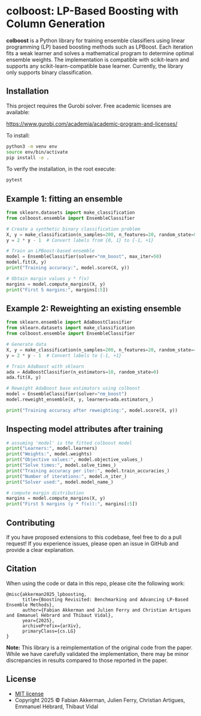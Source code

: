 # colboost: LP-Based Boosting with Column Generation

**colboost** is a Python library for training ensemble classifiers using linear programming (LP) based boosting methods such as LPBoost. Each iteration fits a weak learner and solves a mathematical program to determine optimal ensemble weights. The implementation is compatible with scikit-learn and supports any scikit-learn-compatible base learner. Currently, the library only supports binary classification.

## Installation

This project requires the Gurobi solver. Free academic licenses are available:

https://www.gurobi.com/academia/academic-program-and-licenses/

To install:

```bash
python3 -m venv env
source env/bin/activate
pip install -e .
```

To verify the installation, in the root execute:

```bash
pytest
```

## Example 1: fitting an ensemble

```python
from sklearn.datasets import make_classification
from colboost.ensemble import EnsembleClassifier

# Create a synthetic binary classification problem
X, y = make_classification(n_samples=200, n_features=20, random_state=0)
y = 2 * y - 1  # Convert labels from {0, 1} to {-1, +1}

# Train an LPBoost-based ensemble
model = EnsembleClassifier(solver="nm_boost", max_iter=50)
model.fit(X, y)
print("Training accuracy:", model.score(X, y))

# Obtain margin values y * f(x)
margins = model.compute_margins(X, y)
print("First 5 margins:", margins[:5])

```

## Example 2: Reweighting an existing ensemble

```python
from sklearn.ensemble import AdaBoostClassifier
from sklearn.datasets import make_classification
from colboost.ensemble import EnsembleClassifier

# Generate data
X, y = make_classification(n_samples=200, n_features=20, random_state=42)
y = 2 * y - 1  # Convert labels to {-1, +1}

# Train AdaBoost with sklearn
ada = AdaBoostClassifier(n_estimators=10, random_state=0)
ada.fit(X, y)

# Reweight AdaBoost base estimators using colboost
model = EnsembleClassifier(solver="nm_boost")
model.reweight_ensemble(X, y, learners=ada.estimators_)

print("Training accuracy after reweighting:", model.score(X, y))
```

## Inspecting model attributes after training

```python
# assuming 'model' is the fitted colboost model
print("Learners:", model.learners) 
print("Weights:", model.weights) 
print("Objective values:", model.objective_values_)
print("Solve times:", model.solve_times_)    
print("Training accuracy per iter:", model.train_accuracies_)
print("Number of iterations:", model.n_iter_)
print("Solver used:", model.model_name_)

# compute margin distribution
margins = model.compute_margins(X, y)
print("First 5 margins (y * f(x)):", margins[:5])
```

## Contributing

If you have proposed extensions to this codebase, feel free to do a pull request! If you experience issues, please open an issue in GitHub and provide a clear explanation.

## Citation

When using the code or data in this repo, please cite the following work:

```
@misc{akkerman2025_lpboosting,
      title={Boosting Revisited: Benchmarking and Advancing LP-Based Ensemble Methods}, 
      author={Fabian Akkerman and Julien Ferry and Christian Artigues and Emmanuel Hébrard and Thibaut Vidal},
      year={2025},
      archivePrefix={arXiv},
      primaryClass={cs.LG}
}
```

**Note:** This library is a reimplementation of the original code from the paper. While we have carefully validated the implementation, there may be minor discrepancies in results compared to those reported in the paper.

## License
* [MIT license](https://opensource.org/license/mit/)
* Copyright 2025 © Fabian Akkerman, Julien Ferry, Christian Artigues, Emmanuel Hébrard, Thibaut Vidal
